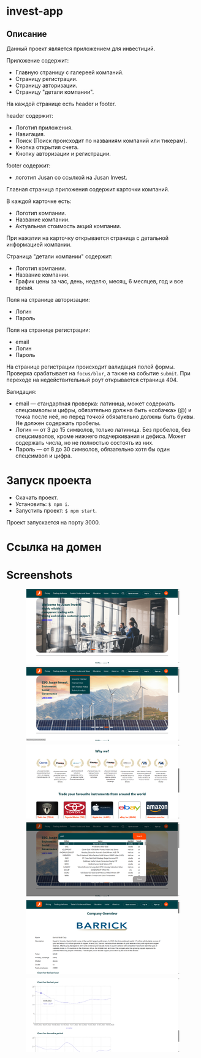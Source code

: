 # invest-app

## Описание

Данный проект является приложением для инвестиций.

Приложение содержит:

- Главную страницу с галереей компаний.
- Страницу регистрации.
- Страницу авторизации.
- Страницу "детали компании".

На каждой странице есть header и footer.

header содержит:

- Логотип приложения.
- Навигация.
- Поиск (Поиск происходит по названиям компаний или тикерам).
- Кнопка открытия счета.
- Кнопку авторизации и регистрации.

footer содержит:

- логотип Jusan со ссылкой на Jusan Invest.

Главная страница приложения содержит карточки компаний.

В каждой карточке есть:

- Логотип компании.
- Название компании.
- Актуальная стоимость акций компании.

При нажатии на карточку открывается страница с детальной информацией компании.

Cтраница "детали компании" содержит:

- Логотип компании.
- Название компании.
- График цены за час, день, неделю, месяц, 6 месяцев, год и все время.

Поля на странице авторизации:

- Логин
- Пароль

Поля на странице регистрации:

- email
- Логин
- Пароль

На странице регистрации происходит валидация полей формы. Проверка срабатывает на `focus/blur`, a также на событие `submit`.
При переходе на недействительный роут открывается страница 404.

Валидация:

- email — стандартная проверка: латиница, может содержать спецсимволы и цифры, обязательно должна быть «собачка» (@) и точка после неё, но перед точкой обязательно должны быть буквы. Не должен содержать пробелы.
- Логин — от 3 до 15 символов, только латиница. Без пробелов, без спецсимволов, кроме нижнего подчеркивания и дефиса. Может содержать числа, но не полностью состоять из них.
- Пароль — от 8 до 30 символов, обязательно хотя бы один спецсимвол и цифра.

# Запуск проекта

- Скачать проект.
- Установить: `$ npm i`.
- Запустить проект: `$ npm start`.

Проект запускается на порту 3000.

# Ссылка на домен

# Screenshots

<div style="display: flex; justify-content: center; flex-wrap: wrap; gap: 10px; margin-bottom: 20px">
<img
  src="./public/image1.png"
  alt="image1"
  style="max-width: 400px" />
  <img
  src="./public/image2.png"
  alt="image2"
  style="max-width: 400px" />
<img
  src="./public/image3.png"
  alt="image3"
  style="max-width: 400px" />
<img
  src="./public/image5.png"
  alt="image5"
  style="max-width: 400px" />
  <img
  src="./public/image6.png"
  alt="image6"
  style="max-width: 400px" />
  <img
  src="./public/image7.png"
  alt="image6"
  style="max-width: 400px" />
  </div>
